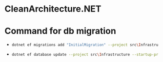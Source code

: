 ﻿# CleanArchitecture.NET

# Command for db migration
- ```bash
  dotnet ef migrations add "InitialMigration" --project src\Infrastructure --startup-project src\WebUI --output-dir Persistence\Migrations
- ```bash
  dotnet ef database update --project src\Infrastructure --startup-project src\WebUI
